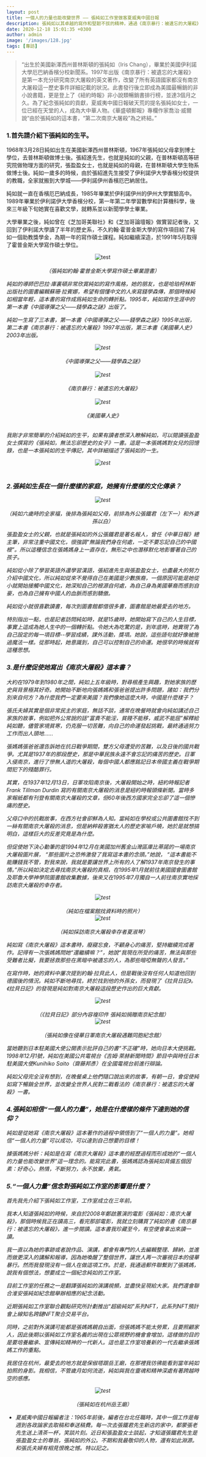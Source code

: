 ```yaml
---
layout: post
title: 一個人的力量也能改變世界 —— 張純如工作室做客夏威夷中國日報
description: 張純如以其卓越的寫作和堅韌不拔的精神，通過《南京暴行：被遺忘的大屠殺》一書，讓全世界銘記南京大屠殺的歷史真相，展現了“一個人的力量也能改變世界”的信念。
date: 2020-12-18 15:01:35 +0300
author: admin
image: '/images/128.jpg'
tags: [專訪]
---
```


> “出生於美國新澤西州普林斯頓的張純如（Iris Chang），畢業於美國伊利諾大學厄巴納香檳分校新聞系。1997年出版《南京暴行：被遺忘的大屠殺》是第一本充分研究南京大屠殺的英文著作，改變了所有英語國家都沒有南京大屠殺這一歷史事件詳細記載的狀況。此書發行後立即成為美國最暢銷的非小說書籍，更是登上了《紐約時報》非小說類暢銷書排行榜，並達3個月之久。為了紀念張純如的貢獻，夏威夷中國日報破天荒的提名張純如女士，一位已經在天堂的人，成為大中華人物。《華盛頓郵報》專欄作家喬治·威爾說“由於張純如的這本書，“第二次南京大屠殺”為之終結。”

### 1.首先請介紹下張純如的生平。

1968年3月28日純如出生在美國新澤西州普林斯頓，1967年張純如父母拿到博士學位，去普林斯頓做博士後。張紹進先生，也就是純如的父親，在普林斯頓高等研究院做物理方面的研究，張盈盈女士，也就是純如的母親，在普林斯頓大學生物系做博士後。純如一歲多的時候，由於張紹進先生接受了伊利諾伊大學香檳分校提供的教職，全家就搬到大學城——伊利諾伊州香檳厄巴納居住。

純如就一直在香檳厄巴納成長，1985年畢業於伊利諾伊州的伊州大學實驗高中。1989年畢業於伊利諾伊大學香檳分校，第一年第二年學習數學和計算機科學，後來三年級下旬她實在喜歡文學，就轉系並以新聞學學士畢業。

大學畢業之後，純如曾在《芝加哥美聯社》和《芝加哥論壇報》做實習記者後，又回到了伊利諾大學讀了半年的歷史系，不久約翰·霍普金斯大學的寫作項目給了純如一個助教獎學金，為期一年的寫作碩士課程。純如繼續深造，於1991年5月取得了霍普金斯大學寫作碩士學位。

<center><img src="https://jp.irischanglabs.com/images/100.jpg" title="test"></center>
<br>
 <em><center>（張純如約翰·霍普金斯大學寫作碩士畢業證書）</center> <em>

純如的導師巴巴拉·庫裏頓非常欣賞純如的寫作風格，她的朋友，也是哈珀柯林斯出版社的圖書編輯蘇珊·拉賓娜，希望有個懂中文的人來寫錢學森傳，那個時候純如相當年輕，這本書的寫作成爲純如生命的轉折點。1995年，純如寫作生涯中的第一本書《中國導彈之父——錢學森之謎》出版了。

純如一生寫了三本書，第一本書《中國導彈之父——錢學森之謎》1995年出版，第二本書《南京暴行：被遺忘的大屠殺》1997年出版，第三本書《美國華人史》2003年出版。

<center><img src="https://jp.irischanglabs.com/images/129.jpg" title="test"></center>
<br>
 <em><center>《中國導彈之父——錢學森之謎》</center> <em>
<br>
<center><img src="https://jp.irischanglabs.com/images/128.jpg" title="test"></center>
<br>
 <em><center>《南京暴行：被遺忘的大屠殺》</center> <em>
<br>
<center><img src="https://jp.irischanglabs.com/images/130.jpg" title="test"></center>
<br>
 <em><center>《美國華人史》</center> <em>
<br>

我剛才非常簡單的介紹純如的生平，如果有讀者想深入瞭解純如，可以閱讀張盈盈女士撰寫的《張純如，無法忘卻歷史的女子》一書。這是一本張媽媽對女兒的回憶錄，也是一本張純如的生平傳記，其中詳細描述了張純如的一生。

<center><img src="https://jp.irischanglabs.com/images/131.jpg" title="test"></center>
<br>

### 2.張純如生長在一個什麼樣的家庭，她擁有什麼樣的文化傳承？

<center><img src="https://jp.irischanglabs.com/images/132.jpg" title="test"></center>
<br>
 <em><center>（純如六歲時的全家福，後排為張純如父母，前排為外公張鐵君（左下一）和外婆孫以白）</center> <em>

張盈盈女士的父親，也就是張純如的外公張鐵君是著名報人，曾任《中華日報》總主筆，非常注重中國文化，很強調“無論我們身在何處，一定不要忘記自己的中國根”。所以這種信念在張媽媽身上一直存在，無形之中也潛移默化地影響著自己的孩子。

純如從小除了學習英語外還學習漢語，張紹進先生與張盈盈女士，也盡最大的努力介紹中國文化，所以純如從來不覺得自己在美國是少數族裔，一個原因可能是她從小就開始接觸中國文化，她深知自己的根源自何處，為自己身為美國華裔而感到自豪，也為自己擁有中國人的血脈而感到驕傲。

純如從小就很喜歡讀書，每次到圖書館都借很多書，圖書館是她最愛去的地方。

特別指出一點，也是記者訪問純如時，就是15歲時，她開始寫下自己的人生目標，事實上這成為她人生中的一個轉折點。令她大為吃驚的是，到年底時，她實現了為自己設定的每一項目標--學習成績，課外活動，獎項。她說，這些語句就好像被施過魔法一樣。從那時起，她意識到，自己可以控制自己的命運。她很早的時候就有這種思想。

### 3.是什麼促使她寫出《南京大屠殺》這本書？

大約在1979年到1980年之間，純如上五年級時，對尋根產生興趣，對她家族的歷史與背景極其好奇。她開始不斷地向張媽媽和張爸爸提出許多問題，諸如：我們分別來自何方？為什麼我們一定要來美國？我們像她這麼大時，中國是什麼樣子？

張氏夫婦其實是個非常民主的家庭，無話不談，通常在晚餐時就會向純如講述自己家族的故事，例如把外公常說的話“富貴不能淫，貧賤不能移，威武不能屈”解釋給純如聽，儘管家境貧寒，仍克服一切苦難，向自己的命運發起挑戰，最終通過努力工作而出人頭地......

張媽媽張爸爸還告訴她在抗日戰爭期間，雙方父母遭受的苦難，以及日後的國共戰爭。尤其是1937年的那段歷史，那是中華民族永遠不會忘記的痛苦的歷史。日軍入侵南京，進行了慘無人道的大屠殺，每個中國人都應銘記日本帝國主義在戰爭期間犯下的殘酷罪行。

其實，在1937年12月13日，日軍攻陷南京後，大屠殺開始之時，紐約時報記者Frank Tillman Durdin 寫的有關南京大屠殺的消息是紐約時報頭條新聞。當時多家報紙都有刊登有關南京大屠殺的文章，但60年後西方國家完全忘卻了這一個慘痛的歷史。

父母口中的抗戰故事，在西方社會卻鮮為人知。當純如在學校或公共圖書館找不到一絲有關南京大屠殺的消息，但是納粹殺害猶太人的歷史家喻戶曉，她於是就想搞明白，這樣巨大的反差究竟是為什麼。

但促使她下決心動筆的是1994年12月在美國加州舊金山灣區庫比蒂諾的一場南京大屠殺圖片展， “那些圖片之恐怖激發了我寫這本書的念頭。”她說， “這本書能不能賺錢我不管，對我來說，我就是要讓世界上所有的人了解1937年南京發生的事情。”所以純如決定去尋找南京大屠殺的真相，在1995年1月就前往美國國會圖書館及耶魯大學神學院圖書館收集數據，後來又在1995年7月獨自一人前往南京實地採訪南京大屠殺的幸存者。

<center><img src="https://jp.irischanglabs.com/images/127.jpg" title="test"></center>
<br>
 <em><center>（純如在檔案館找資料時的照片）</center> <em>

<center><img src="https://jp.irischanglabs.com/images/133.jpg" title="test"></center>
<br>
 <em><center>（純如採訪南京大屠殺幸存者夏淑琴）</center> <em>

純如寫《南京大屠殺》這本書時，廢寢忘食，不顧身心的痛苦，堅持繼續完成著作。記得有一次張媽媽問她“還繼續嘛？”，她說“我現在所受的痛苦，無法與那些受難者比擬，我要拯救那些在黑暗中被遺忘的人，為那些暗啞無聲的人發言。”

在寫作時，她的資料中屢次提到約翰·拉貝此人，但是戰後沒有任何人知道他回到德國後的情況。純如不斷地尋找，終於找到他的外孫女，而發現了《拉貝日記》。《拉貝日記》的發現是純如對南京大屠殺這段歷史作出的巨大貢獻。

<center><img src="https://jp.irischanglabs.com/images/134.jpg" title="test"></center>
<br>
 <em><center>（《拉貝日記》部分內容複印件 張純如捐贈南京紀念館）</center> <em>

<center><img src="https://jp.irischanglabs.com/images/135.jpg" title="test"></center>
<br>
<em><center>（張純如像在侵華日軍南京大屠殺遇難同胞紀念館）</center> <em>

當她聽到日本駐美國大使公開表示批評自己的書“不正確”時，她向日本大使挑戰。1998年12月1號，純如在美國公共電視台《吉姆·萊赫新聞時間》節目中與時任日本駐美國大使Kunihiko Saito（齋藤邦彥）在全國電視台前進行辯論。

純如父母完全沒有想到，在晚餐桌上他們隨口說出來的故事，有朝一日，會促使純如寫下暢銷全世界，並改變全世界人民對二戰看法的《南京暴行：被遺忘的大屠殺》一書。

### 4.張純如相信“一個人的力量”，她是在什麼樣的條件下達到她的信仰？

純如是從她寫《南京大屠殺》這本著作的過程中領悟到了“一個人的力量”。她相信“一個人的力量”可以成功，可以達到自己想要的目標！

據張媽媽分析：純如是在寫《南京大屠殺》這本書的經歷過程而形成她的“一個人的力量也能改變世界”這一理念的。能寫完此書，張媽媽認為張純如具備五個因素：好奇心，熱情，不斷努力，永不放棄，勇氣。

### 5.“一個人力量”信念對張純如工作室的影響是什麼？

首先我先介紹下張純如工作室，工作室成立在三年前。

我本人知道張純如的時候，來自於2008年鄭啟蕙演的電影《張純如：南京大屠殺》，那個時候我正在讀高三，看完那部電影，我就立刻購買了純如的書《南京暴行：被遺忘的大屠殺》，進一步閱讀。這本書我珍藏至今，有空便會拿出來讀一讀。

我一直以為她的事跡或者說作品、演講，都會有專門的人去編輯整理、歸納，並進而做更深入的講解和報導，因為她喚醒了整個世界，讓世人再一次審視日本的侵華暴行。然而我發現沒有一個人在做這項工作。於是，我通過郵件聯繫到了張媽媽，說我有個想法，想要成立一個紀念純如的工作室。

目前工作室的任務之一是翻譯張純如的演講視頻，並盡快呈現給大家。我們還會聯合淮安張純如紀念館舉辦相應的紀念活動。

近期張純如工作室聯合觀點研究所計劃推出“超級純如"系列NFT，此系列NFT預計會上線知名跨鏈NFT聚合交易平台。

同時，之前對外演講可能都是張媽媽親自出面，但張媽媽不能太勞累，且要照顧家人，因此後期以張純如工作室名義的出現在公眾視野的機會會增加，這樣做的目的是要培養繼承、宣傳純如精神的一代新人。這也是工作室培養新的一代去繼承張媽媽工作的重點。

我居住在杭州，最愛去的地方就是保俶塔跟岳王廟，在那裡我彷彿能看到當年純如拍照的身影。我相信，不管歲月如何流逝，純如與我在靈魂和精神深處有著跨越時空的感應。

<center><img src="https://jp.irischanglabs.com/images/136.jpg" title="test"></center>
<br>
<em><center>（張純如在杭州岳王廟）</center> <em>


* 夏威夷中國日報編者注：1965年前後，編者在台北任職時，其中一個工作是每週到各政論家去取稿和奉送稿費。每一次去張鐵君先生新店的家中，都蒙張老先生送上清茶一杯，笑談片刻。近日和張盈盈女士談起，才知道張鐵君先生是張盈盈女士的尊翁，張純如的外公。不期和我最敬仰的人物，還有如此淵源。和張氏夫婦有相見恨晚之憾。特以記之。
